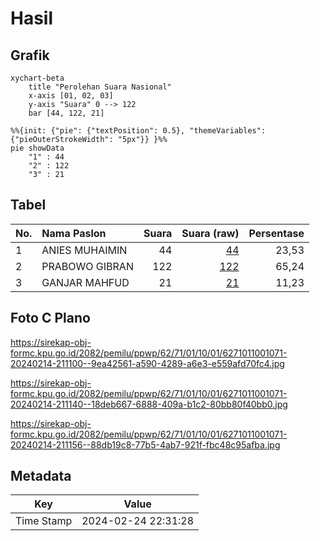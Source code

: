# Hasil

## Grafik

```mermaid
xychart-beta
    title "Perolehan Suara Nasional"
    x-axis [01, 02, 03]
    y-axis "Suara" 0 --> 122
    bar [44, 122, 21]
```

```mermaid
%%{init: {"pie": {"textPosition": 0.5}, "themeVariables": {"pieOuterStrokeWidth": "5px"}} }%%
pie showData
    "1" : 44
    "2" : 122
    "3" : 21
```

## Tabel

| No. | Nama Paslon    | Suara | Suara (raw) | Persentase |
|:--- |:-------------- | -----:| -----------:| ----------:|
| 1   | ANIES MUHAIMIN | 44    | [44][p-1]   | 23,53      |
| 2   | PRABOWO GIBRAN | 122   | [122][p-2]  | 65,24      |
| 3   | GANJAR MAHFUD  | 21    | [21][p-3]   | 11,23      |


[p-1]: https://github.com/gigit-pemilu/pemilu-2024/blob/main/pilpres/hitung-suara/sub/62-kalimantan-tengah/sub/71-kota-palangkaraya/sub/01-pahandut/sub/1001-pahandut/sub/071-tps/sub/paslon-1.txt
[p-2]: https://github.com/gigit-pemilu/pemilu-2024/blob/main/pilpres/hitung-suara/sub/62-kalimantan-tengah/sub/71-kota-palangkaraya/sub/01-pahandut/sub/1001-pahandut/sub/071-tps/sub/paslon-2.txt
[p-3]: https://github.com/gigit-pemilu/pemilu-2024/blob/main/pilpres/hitung-suara/sub/62-kalimantan-tengah/sub/71-kota-palangkaraya/sub/01-pahandut/sub/1001-pahandut/sub/071-tps/sub/paslon-3.txt

## Foto C Plano

https://sirekap-obj-formc.kpu.go.id/2082/pemilu/ppwp/62/71/01/10/01/6271011001071-20240214-211100--9ea42561-a590-4289-a6e3-e559afd70fc4.jpg

https://sirekap-obj-formc.kpu.go.id/2082/pemilu/ppwp/62/71/01/10/01/6271011001071-20240214-211140--18deb667-6888-409a-b1c2-80bb80f40bb0.jpg

https://sirekap-obj-formc.kpu.go.id/2082/pemilu/ppwp/62/71/01/10/01/6271011001071-20240214-211156--88db19c8-77b5-4ab7-921f-fbc48c95afba.jpg


## Metadata

| Key        | Value               |
| ---------- | ------------------- |
| Time Stamp | 2024-02-24 22:31:28 |



